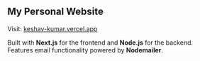 ## My Personal Website

Visit: [keshav-kumar.vercel.app](https://keshav-kumar.vercel.app/)

Built with **Next.js** for the frontend and **Node.js** for the backend.  
Features email functionality powered by **Nodemailer**.
